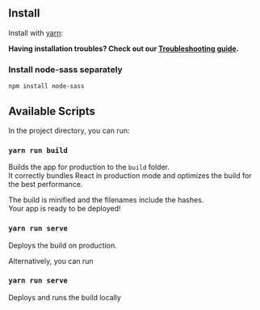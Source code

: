 ## Install

Install with [yarn](https://yarnpkg.com/):


**Having installation troubles? Check out our [Troubleshooting guide](https://github.com/sass/node-sass/blob/master/TROUBLESHOOTING.md).**

### Install node-sass separately

```shell
npm install node-sass
```


## Available Scripts

In the project directory, you can run:

### `yarn run build`

Builds the app for production to the `build` folder.<br>
It correctly bundles React in production mode and optimizes the build for the best performance.

The build is minified and the filenames include the hashes.<br>
Your app is ready to be deployed!

### `yarn run serve`

Deploys the build on production.<br>

Alternatively, you can run

### `yarn run serve`

Deploys and runs the build locally



